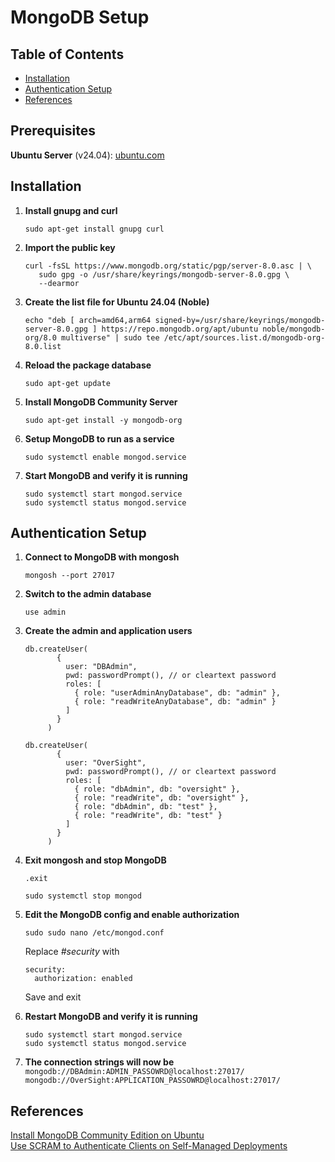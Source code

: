 # MongoDB Setup

## Table of Contents
- [Installation](#installation)
- [Authentication Setup](#authentication-setup)
- [References](#references)

## Prerequisites
**Ubuntu Server** (v24.04): [ubuntu.com](https://ubuntu.com/download/server)

## Installation

1. **Install gnupg and curl**  
   ```
   sudo apt-get install gnupg curl
   ```
2. **Import the public key**  
   ```
   curl -fsSL https://www.mongodb.org/static/pgp/server-8.0.asc | \
      sudo gpg -o /usr/share/keyrings/mongodb-server-8.0.gpg \
      --dearmor
   ```
3. **Create the list file for Ubuntu 24.04 (Noble)**  
   ```
   echo "deb [ arch=amd64,arm64 signed-by=/usr/share/keyrings/mongodb-server-8.0.gpg ] https://repo.mongodb.org/apt/ubuntu noble/mongodb-org/8.0 multiverse" | sudo tee /etc/apt/sources.list.d/mongodb-org-8.0.list
   ```
4. **Reload the package database**  
   ```
   sudo apt-get update
   ```  
5. **Install MongoDB Community Server**  
   ```
   sudo apt-get install -y mongodb-org
   ```  
6. **Setup MongoDB to run as a service**  
   ```
   sudo systemctl enable mongod.service
   ```  
7. **Start MongoDB and verify it is running** 
   ```
   sudo systemctl start mongod.service
   sudo systemctl status mongod.service
   ```
## Authentication Setup
1. **Connect to MongoDB with mongosh**
   ```
   mongosh --port 27017
   ```
2. **Switch to the admin database**
   ```
   use admin
   ```
3. **Create the admin and application users**
   ```
   db.createUser(
		  {
			user: "DBAdmin",
			pwd: passwordPrompt(), // or cleartext password
			roles: [
			  { role: "userAdminAnyDatabase", db: "admin" },
			  { role: "readWriteAnyDatabase", db: "admin" }
			]
		  }
		)
   ```
   ```
   db.createUser(
		  {
			user: "OverSight",
			pwd: passwordPrompt(), // or cleartext password
			roles: [
			  { role: "dbAdmin", db: "oversight" },
			  { role: "readWrite", db: "oversight" },
			  { role: "dbAdmin", db: "test" },
			  { role: "readWrite", db: "test" }
			]
		  }
		)
   ```
6. **Exit mongosh and stop MongoDB**
   ```
   .exit
   ```
   ```
   sudo systemctl stop mongod
   ```
7. **Edit the MongoDB config and enable authorization**
   ```
   sudo sudo nano /etc/mongod.conf
   ```
   Replace *#security* with
   ```
   security:
     authorization: enabled
   ```
   Save and exit
8. **Restart MongoDB and verify it is running** 
   ```
   sudo systemctl start mongod.service
   sudo systemctl status mongod.service
   ```

9. **The connection strings will now be**  
   ```mongodb://DBAdmin:ADMIN_PASSOWRD@localhost:27017/```  
   ```mongodb://OverSight:APPLICATION_PASSOWRD@localhost:27017/```  

## References
[Install MongoDB Community Edition on Ubuntu](https://www.mongodb.com/docs/manual/tutorial/install-mongodb-on-ubuntu)  
[Use SCRAM to Authenticate Clients on Self-Managed Deployments](https://www.mongodb.com/docs/manual/tutorial/configure-scram-client-authentication/)  